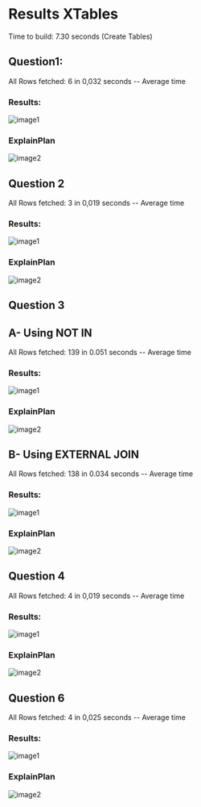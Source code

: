 # Results XTables

Time to build: 7.30 seconds (Create Tables)

## Question1:

All Rows fetched: 6 in 0,032 seconds -- Average time

### Results:
![image1](.\images\ResultsXQuestion1.png)

### ExplainPlan

![image2](.\images\ExplainPlanXQuestion1.png)

## Question 2 

All Rows fetched: 3 in 0,019 seconds -- Average time

### Results:
![image1](.\images\ResultsXQuestion2.png)

### ExplainPlan

![image2](.\images\ExplainPlanXQuestion2.png)

## Question 3 

## A- Using NOT IN
All Rows fetched: 139 in 0.051 seconds -- Average time

### Results:
![image1](.\images\ResultsXQuestion3a.png)

### ExplainPlan

![image2](.\images\ExplainPlanXQuestion3a.png)

## B- Using EXTERNAL JOIN
All Rows fetched: 138 in 0.034 seconds -- Average time

### Results:
![image1](.\images\ResultsXQuestion3b.png)

### ExplainPlan

![image2](.\images\ExplainPlanXQuestion3b.png)

## Question 4 

All Rows fetched: 4 in 0,019 seconds -- Average time

### Results:
![image1](.\images\ResultsXQuestion4.png)

### ExplainPlan

![image2](.\images\ExplainPlanXQuestion4.png)


## Question 6 

All Rows fetched: 4 in 0,025 seconds -- Average time

### Results:
![image1](.\images\ResultsXQuestion6.png)

### ExplainPlan

![image2](.\images\ExplainPlanXQuestion6.png)
